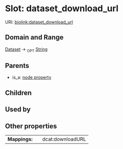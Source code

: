 
# Slot: dataset_download_url




URI: [biolink:dataset_download_url](https://w3id.org/biolink/vocab/dataset_download_url)


## Domain and Range

[Dataset](Dataset.md) ->  <sub>OPT</sub> [String](types/String.md)

## Parents

 *  is_a: [node property](node_property.md)

## Children


## Used by


## Other properties

|  |  |  |
| --- | --- | --- |
| **Mappings:** | | dcat:downloadURL |

